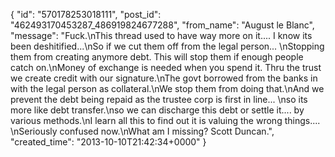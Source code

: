  {
   "id": "570178253018111",
   "post_id": "462493170453287_486919824677288",
   "from_name": "August le Blanc",
   "message": "Fuck.\nThis thread used to have way more on it.... I know its been deshitified...\nSo if we cut them off from the legal person... \nStopping them from creating anymore debt. This will stop them if enough people catch on.\nMoney of exchange is needed when you spend it.  Thru the trust we create credit with our signature.\nThe govt borrowed from the banks in with the legal person as collateral.\nWe stop them from doing that.\nAnd we prevent the debt being repaid as the trustee corp is first in line... \nso its more like debt transfer.\nso we can discharge this debt or settle it.... by various methods.\nI learn all this to find out  it is  valuing the wrong things.... \nSeriously confused now.\nWhat am I missing? Scott Duncan.",
   "created_time": "2013-10-10T21:42:34+0000"
 }
